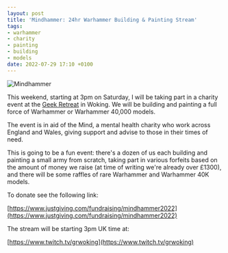 ```yaml
---
layout: post
title: 'Mindhammer: 24hr Warhammer Building & Painting Stream'
tags:
- warhammer
- charity
- painting
- building
- models
date: 2022-07-29 17:10 +0100
---
```

<img
  alt='Mindhammer'
  src='{{ "assets/mindhammer.jpg" | absolute_url  }}'
  class='blog-image'
/>

This weekend, starting at 3pm on Saturday, I will be taking part in a charity
event at the [Geek Retreat](https://geek-retreat.uk/) in Woking. We will be
building and painting a full force of Warhammer or Warhammer 40,000 models.

The event is in aid of the Mind, a mental health charity who work across
England and Wales, giving support and advise to those in their times of need.

This is going to be a fun event: there's a dozen of us each building and
painting a small army from scratch, taking part in various forfeits based on
the amount of money we raise (at time of writing we're already over £1300), and
there will be some raffles of rare Warhammer and Warhammer 40K models.

To donate see the following link:

[https://www.justgiving.com/fundraising/mindhammer2022](https://www.justgiving.com/fundraising/mindhammer2022)

The stream will be starting 3pm UK time at:

[https://www.twitch.tv/grwoking](https://www.twitch.tv/grwoking)
